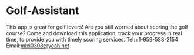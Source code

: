 # Golf-Assistant
This app is great for golf lovers! Are you still worried about scoring the golf course? Come and download this application, track your progress in real time, to provide you with timely scoring services.
Tel:+1-959-588-2154
Email:mixi0308@yeah.net
